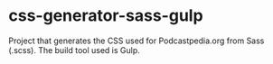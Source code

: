 css-generator-sass-gulp
=======================

Project that generates the CSS used for Podcastpedia.org from Sass (.scss). The build tool used is Gulp. 
